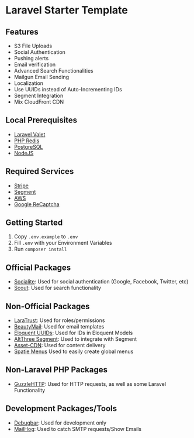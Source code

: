 # Laravel Starter Template

## Features

-   S3 File Uploads
-   Social Authentication
-   Pushing alerts
-   Email verification
-   Advanced Search Functionalities
-   Mailgun Email Sending
-   Localization
-   Use UUIDs instead of Auto-Incrementing IDs
-   Segment Integration
-   Mix CloudFront CDN

## Local Prerequisites

-   [Laravel Valet](https://laravel.com/docs/7.x/valet)
-   [PHP Redis](https://github.com/phpredis/phpredis)
-   [PostgreSQL](https://www.postgresql.org/)
-   [NodeJS](https://nodejs.org/en/)

## Required Services

-   [Stripe](https://stripe.com)
-   [Segment](https://segment.io)
-   [AWS](https://aws.amazon.com)
-   [Google ReCaptcha](https://www.google.com/recaptcha/admin/create)

## Getting Started

1. Copy `.env.example` to `.env`
2. Fill `.env` with your Environment Variables
3. Run `composer install`

## Official Packages

-   [Socialite](https://laravel.com/docs/7.x/socialite): Used for social authentication (Google, Facebook, Twitter, etc)
-   [Scout](https://laravel.com/docs/7.x/scout): Used for search functionality

## Non-Official Packages

-   [LaraTrust](https://laratrust.santigarcor.me/): Used for roles/permissions
-   [BeautyMail](https://github.com/Snowfire/Beautymail): Used for email templates
-   [Eloquent UUIDs](https://github.com/goldspecdigital/laravel-eloquent-uuid): Used for IDs in Eloquent Models
-   [AltThree Segment](https://github.com/AltThree/Segment): Used to integrate with Segment
-   [Asset-CDN](https://github.com/arubacao/asset-cdn): Used for content delivery
-   [Spatie Menus](https://docs.spatie.be/menu/v2) Used to easily create global menus

## Non-Laravel PHP Packages

-   [GuzzleHTTP](http://docs.guzzlephp.org/en/stable/): Used for HTTP requests, as well as some Laravel Functionality

## Development Packages/Tools

-   [Debugbar](https://github.com/barryvdh/laravel-debugbar): Used for development only
-   [MailHog](https://github.com/mailhog/MailHog): Used to catch SMTP requests/Show Emails
